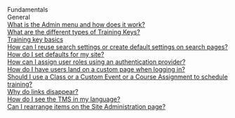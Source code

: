 <!-- 
    Adding new documents!
    1. Duplicate the following:
        <a class="subtopic_link" href="insert_document_link_here*">
            <div class="subtopic_title">insert_document_title here</div>
            <div class="subtopic_description">insert_document_description_here</div>
        </a>
    2. Replace:
        href link with your document's link
        subtopic_title text with your document's title
        subtopic_description text with your document's description
    3. Place in respective subtopic group
    4. Ensure to add the new document in A-Z index
-->

<div class="categoriesHeader" tabindex="0" title="Administrator - Fundamentals Docs Container">Fundamentals</div>
<div class="accordionModule">
  <div class="subtopic selected">
    <div class="subtopic_header" tabindex="0" title="General Docs" role="button" aria-selected="true" selected>General</div>
    <div id="body_1" class="subtopic_links">
      <a class="subtopic_link" href="/tms/tms-administrators/tms-fundamentals/admin-menu.md">
        <div class="subtopic_title">What is the Admin menu and how does it work?</div>
      </a>
      <a class="subtopic_link" href="/tms/tms-administrators/tms-fundamentals/training-key-types.md">
        <div class="subtopic_title">What are the different types of Training Keys?</div>
      </a>
        <a class="subtopic_link" href="/tms/tms-administrators/tms-fundamentals/trainingkey-basics.md">
        <div class="subtopic_title">Training key basics</div>
      </a>
      <a class="subtopic_link" href="/tms/tms-administrators/tms-fundamentals/reuse-search-settings-or-create-default-settings-on-search-pages.md">
        <div class="subtopic_title">How can I reuse search settings or create default settings on search pages?</div>
      </a>
      <a class="subtopic_link" href="/tms/tms-administrators/tms-fundamentals/set-defaults.md">
        <div class="subtopic_title">How do I set defaults for my site?</div>
      </a>
      <a class="subtopic_link" href="/tms/tms-administrators/tms-fundamentals/roles-thru-auth-prov.md">
        <div class="subtopic_title">How can I assign user roles using an authentication provider?</div>
      </a>
      <a class="subtopic_link" href="/tms/tms-administrators/tms-fundamentals/custom-landing-page.md">
        <div class="subtopic_title">How do I have users land on a custom page when logging in?</div>
      </a>
      <a class="subtopic_link" href="/tms/tms-administrators/tms-fundamentals/class-or-custom-event-or-course-assignment-to-schedule-training.md">
        <div class="subtopic_title">Should I use a Class or a Custom Event or a Course Assignment to schedule training?</div>
      </a>
      <a class="subtopic_link" href="/tms/tms-administrators/tms-fundamentals/disappearing-links.md">
        <div class="subtopic_title">Why do links disappear?</div>
      </a>
      <a class="subtopic_link" href="/tms/end-user-student-faqs/basics/my-language.md">
        <div class="subtopic_title">How do I see the TMS in my language?</div>
      </a>
        <a class="subtopic_link" href="/tms/tms-administrators/tms-fundamentals/rearrange-items-on-site-administration.md">
        <div class="subtopic_title">Can I rearrange items on the Site Administration page?</div>
      </a>
  </div>
</div>
